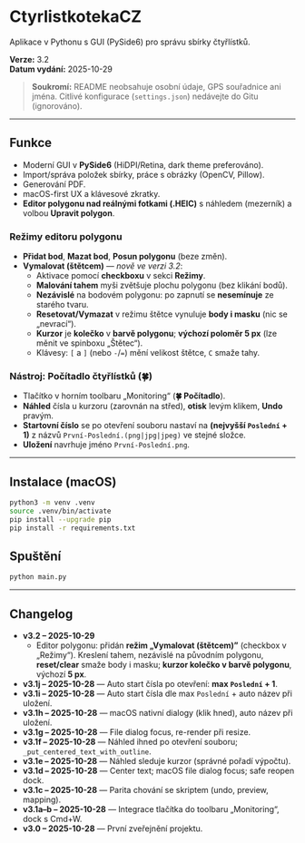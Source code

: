 # CtyrlistkotekaCZ

Aplikace v Pythonu s GUI (PySide6) pro správu sbírky čtyřlístků.

**Verze:** 3.2  
**Datum vydání:** 2025-10-29

> **Soukromí:** README neobsahuje osobní údaje, GPS souřadnice ani jména. Citlivé konfigurace (`settings.json`) nedávejte do Gitu (ignorováno).

---

## Funkce
- Moderní GUI v **PySide6** (HiDPI/Retina, dark theme preferováno).
- Import/správa položek sbírky, práce s obrázky (OpenCV, Pillow).
- Generování PDF.
- macOS-first UX a klávesové zkratky.
- **Editor polygonu nad reálnými fotkami (.HEIC)** s náhledem (mezerník) a volbou **Upravit polygon**.

### Režimy editoru polygonu
- **Přidat bod**, **Mazat bod**, **Posun polygonu** (beze změn).
- **Vymalovat (štětcem)** — *nově ve verzi 3.2*:
  - Aktivace pomocí **checkboxu** v sekci **Režimy**.
  - **Malování tahem** myši zvětšuje plochu polygonu (bez klikání bodů).
  - **Nezávislé** na bodovém polygonu: po zapnutí se **nesemínuje** ze starého tvaru.
  - **Resetovat/Vymazat** v režimu štětce vynuluje **body i masku** (nic se „nevrací“).
  - **Kurzor** je **kolečko** v **barvě polygonu**; **výchozí poloměr 5 px** (lze měnit ve spinboxu „Štětec“).
  - Klávesy: `[` a `]` (nebo `-`/`=`) mění velikost štětce, `C` smaže tahy.

### Nástroj: **Počítadlo čtyřlístků** (🍀)
- Tlačítko v horním toolbaru „Monitoring“ (**🍀 Počítadlo**).
- **Náhled** čísla u kurzoru (zarovnán na střed), **otisk** levým klikem, **Undo** pravým.
- **Startovní číslo** se po otevření souboru nastaví na **(nejvyšší `Poslední` + 1)** z názvů `První-Poslední.(png|jpg|jpeg)` ve stejné složce.
- **Uložení** navrhuje jméno `První-Poslední.png`.

---

## Instalace (macOS)
```bash
python3 -m venv .venv
source .venv/bin/activate
pip install --upgrade pip
pip install -r requirements.txt
```

## Spuštění
```bash
python main.py
```

---

## Changelog
- **v3.2 – 2025-10-29**
  - Editor polygonu: přidán **režim „Vymalovat (štětcem)”** (checkbox v „Režimy“). Kreslení tahem, nezávislé na původním polygonu, **reset/clear** smaže body i masku; **kurzor kolečko v barvě polygonu**, výchozí **5 px**.
- **v3.1j – 2025-10-28** — Auto start čísla po otevření: **max `Poslední` + 1**.
- **v3.1i – 2025-10-28** — Auto start čísla dle max `Poslední` + auto název při uložení.
- **v3.1h – 2025-10-28** — macOS nativní dialogy (klik hned), auto název při uložení.
- **v3.1g – 2025-10-28** — File dialog focus, re-render při resize.
- **v3.1f – 2025-10-28** — Náhled ihned po otevření souboru; `_put_centered_text_with_outline`.
- **v3.1e – 2025-10-28** — Náhled sleduje kurzor (správné pořadí výpočtu).
- **v3.1d – 2025-10-28** — Center text; macOS file dialog focus; safe reopen dock.
- **v3.1c – 2025-10-28** — Parita chování se skriptem (undo, preview, mapping).
- **v3.1a–b – 2025-10-28** — Integrace tlačítka do toolbaru „Monitoring“, dock s Cmd+W.
- **v3.0 – 2025-10-28** — První zveřejnění projektu.
